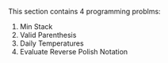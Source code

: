 This section contains 4 programming problms: 

1. Min Stack 
2. Valid Parenthesis
3. Daily Temperatures
4. Evaluate Reverse Polish Notation
